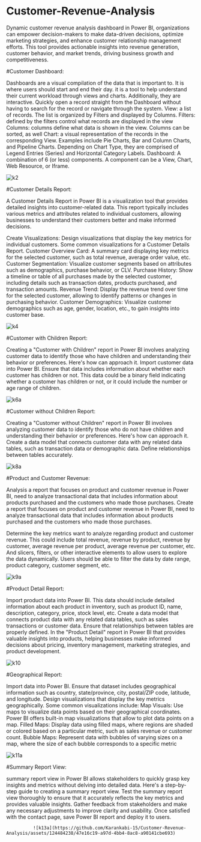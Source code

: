 # Customer-Revenue-Analysis
Dynamic customer revenue analysis dashboard in Power BI, organizations can empower decision-makers to make data-driven decisions, optimize marketing strategies, and enhance customer relationship management efforts. This tool provides actionable insights into revenue generation, customer behavior, and market trends, driving business growth and competitiveness.


#Customer Dashboard:

Dashboards are a visual compilation of the data that is important to. It is where users should start and end their day. it is a tool to help understand their current workload through views and charts. Additionally, they are interactive. Quickly open a record straight from the Dashboard without having to search for the record or navigate through the system.
View: a list of records. The list is organized by Filters and displayed by Columns.
Filters: defined by the filters control what records are displayed in the view
Columns: columns define what data is shown in the view. Columns can be sorted, as well
Chart: a visual representation of the records in the corresponding View. Examples include Pie Charts, Bar and Column Charts, and Pipeline Charts. Depending on Chart Type, they are comprised of Legend Entries (Series) and Horizontal Category Labels.
Dashboard: A combination of 6 (or less) components. A component can be a View, Chart, Web Resource, or Iframe.

![k2](https://github.com/Karankabi-15/Customer-Revenue-Analysis/assets/124484238/bc5bd520-9d96-49a1-8775-4ec95f775967)


#Customer Details Report:

A Customer Details Report in Power BI is a visualization tool that provides detailed insights into customer-related data. This report typically includes various metrics and attributes related to individual customers, allowing businesses to understand their customers better and make informed decisions.

Create Visualizations: Design visualizations that display the key metrics for individual customers. Some common visualizations for a Customer Details Report. 
Customer Overview Card: A summary card displaying key metrics for the selected customer, such as total revenue, average order value, etc.
Customer Segmentation: Visualize customer segments based on attributes such as demographics, purchase behavior, or CLV.
Purchase History: Show a timeline or table of all purchases made by the selected customer, including details such as transaction dates, products purchased, and transaction amounts.
Revenue Trend: Display the revenue trend over time for the selected customer, allowing   to identify patterns or changes in purchasing behavior.
Customer Demographics: Visualize customer demographics such as age, gender, location, etc., to gain insights into customer base.

![k4](https://github.com/Karankabi-15/Customer-Revenue-Analysis/assets/124484238/5d3b68bc-fc45-42c7-b3cb-c00961308a35)


#Customer with Children Report:

Creating a "Customer with Children" report in Power BI involves analyzing customer data to identify those who have children and understanding their behavior or preferences. Here's how   can approach it. Import customer data into Power BI. Ensure that data includes information about whether each customer has children or not. This data could be a binary field indicating whether a customer has children or not, or it could include the number or age range of children.

![k6a](https://github.com/Karankabi-15/Customer-Revenue-Analysis/assets/124484238/c84ed8c5-c12e-4c53-97f4-2d56d0130220)

#Customer without Children Report:

Creating a "Customer without Children" report in Power BI involves analyzing customer data to identify those who do not have children and understanding their behavior or preferences. Here's how   can approach it. Create a data model that connects customer data with any related data tables, such as transaction data or demographic data. Define relationships between tables accurately.


![k8a](https://github.com/Karankabi-15/Customer-Revenue-Analysis/assets/124484238/43d00cce-8108-4073-9f1b-f0f8ec566cfb)

#Product and Customer Revenue:

Analysis a report that focuses on product and customer revenue in Power BI, need to analyze transactional data that includes information about products purchased and the customers who made those purchases. Create a report that focuses on product and customer revenue in Power BI, need to analyze transactional data that includes information about products purchased and the customers who made those purchases. 

Determine the key metrics   want to analyze regarding product and customer revenue. This could include total revenue, revenue by product, revenue by customer, average revenue per product, average revenue per customer, etc. And slicers, filters, or other interactive elements to allow users to explore the data dynamically. Users should be able to filter the data by date range, product category, customer segment, etc.

![k9a](https://github.com/Karankabi-15/Customer-Revenue-Analysis/assets/124484238/826bcc32-45d5-417c-97e1-b5496a8da837)


#Product Detail Report:

Import product data into Power BI. This data should include detailed information about each product in inventory, such as product ID, name, description, category, price, stock level, etc. Create a data model that connects product data with any related data tables, such as sales transactions or customer data. Ensure that relationships between tables are properly defined. In the "Product Detail" report in Power BI that provides valuable insights into products, helping businesses make informed decisions about pricing, inventory management, marketing strategies, and product development.

![k10](https://github.com/Karankabi-15/Customer-Revenue-Analysis/assets/124484238/0bcf8106-f659-4f85-bdcb-d6bed19d659a)


#Geographical Report:

Import data into Power BI. Ensure that dataset includes geographical information such as country, state/province, city, postal/ZIP code, latitude, and longitude. Design visualizations that display the key metrics geographically. Some common visualizations include:
Map Visuals: Use maps to visualize data points based on their geographical coordinates. Power BI offers built-in map visualizations that allow   to plot data points on a map.
Filled Maps: Display data using filled maps, where regions are shaded or colored based on a particular metric, such as sales revenue or customer count.
Bubble Maps: Represent data with bubbles of varying sizes on a map, where the size of each bubble corresponds to a specific metric

![k11a](https://github.com/Karankabi-15/Customer-Revenue-Analysis/assets/124484238/bd16a243-e35e-46ca-8f7c-7b75eecf491c)

 #Summary Report View:

summary report view in Power BI allows stakeholders to quickly grasp key insights and metrics without delving into detailed data. Here's a step-by-step guide to creating a summary report view. Test the summary report view thoroughly to ensure that it accurately reflects the key metrics and provides valuable insights. Gather feedback from stakeholders and make any necessary adjustments to improve clarity and usability. Once satisfied with the contact page, save Power BI report and deploy it to users.

              ![k13a](https://github.com/Karankabi-15/Customer-Revenue-Analysis/assets/124484238/47e16c19-a97d-4bb4-8ac8-a90141cbe693)
